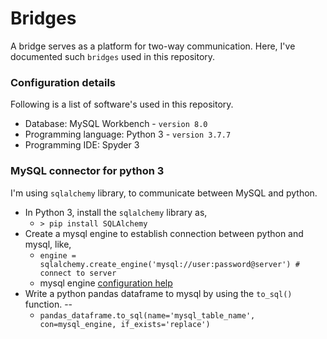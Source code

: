 # Bridges

A bridge serves as a platform for two-way communication. Here, I've documented such `bridges` used in this repository.

### Configuration details

Following is a list of software's used in this repository.

- Database: MySQL Workbench - `version 8.0`
- Programming language: Python 3 - `version 3.7.7`
- Programming IDE: Spyder 3 

### MySQL connector for python 3

I'm using `sqlalchemy` library, to communicate between MySQL and python.  

- In Python 3, install the `sqlalchemy` library as, 
	- `> pip install SQLAlchemy`
- Create a mysql engine to establish connection between python and mysql, like, 	
	- `engine = sqlalchemy.create_engine('mysql://user:password@server') # connect to server`
	- mysql engine [configuration help](https://docs.sqlalchemy.org/en/13/core/engines.html)
- Write a python pandas dataframe to mysql by using the `to_sql()` function. --
	- `pandas_dataframe.to_sql(name='mysql_table_name', con=mysql_engine, if_exists='replace')`
